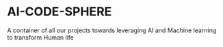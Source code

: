 # AI-CODE-SPHERE
A container of all our projects towards leveraging AI and Machine learning to transform Human life
